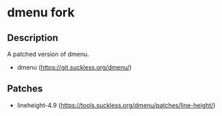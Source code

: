 # dmenu fork

## Description
A patched version of dmenu.
* dmenu (https://git.suckless.org/dmenu/)

## Patches

* lineheight-4.9 (https://tools.suckless.org/dmenu/patches/line-height/)

